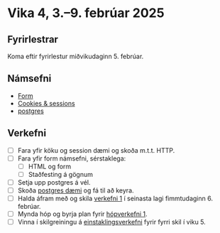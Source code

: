 # Vika 4, 3.–9. febrúar 2025

## Fyrirlestrar

Koma eftir fyrirlestur miðvikudaginn 5. febrúar.

## Námsefni

- [Form](../namsefni/09.form)
- [Cookies & sessions](../namsefni/10.cookies-session/)
- [postgres](../namsefni/11.postgres/)

## Verkefni

- [ ] Fara yfir köku og session dæmi og skoða m.t.t. HTTP.
- [ ] Fara yfir form námsefni, sérstaklega:
  - [ ] HTML og form
  - [ ] Staðfesting á gögnum
- [ ] Setja upp postgres á vél.
- [ ] Skoða [postgres dæmi](../namsefni/11.postgres/daemi/) og fá til að keyra.
- [ ] Halda áfram með og skila [verkefni 1](https://github.com/vefforritun/vef2-2025-v1) í seinasta lagi fimmtudaginn 6. febrúar.
- [ ] Mynda hóp og byrja plan fyrir [hópverkefni 1](https://github.com/vefforritun/vef2-2025-h1).
- [ ] Vinna í skilgreiningu á [einstaklingsverkefni](ttps://github.com/vefforritun/vef2-2025-einstaklings) fyrir fyrri skil í viku 5.
